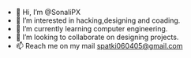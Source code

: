 - 👋 Hi, I’m @SonaliPX
- 👀 I’m interested in hacking,designing and coading. 
- 🌱 I’m currently learning computer engineering.
- 💞️ I’m looking to collaborate on designing projects.
- 📫 Reach me on my mail spatki060405@gmail.com

<!---
SonaliPX/SonaliPX is a ✨ special ✨ repository because its `README.md` (this file) appears on your GitHub profile.
You can click the Preview link to take a look at your changes.
--->
